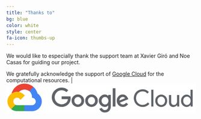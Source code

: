 ```yaml
---
title: "Thanks to"
bg: blue
color: white
style: center
fa-icon: thumbs-up
---
```


We would like to especially thank the support team at Xavier Giró and Noe Casas for guiding our project.

We gratefully acknowledge the support of [Google Cloud](https://cloud.google.com/) for the computational resources. |  ![logo-cloud]


[logo-cloud]: ./assets/logos/gcloud.png "Logo of Google Cloud"
